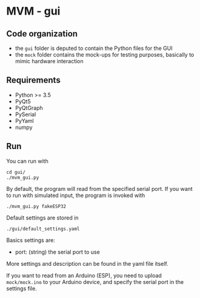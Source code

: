 # MVM - gui

## Code organization

- the `gui` folder is deputed to contain the Python files for the GUI
- the `mock` folder contains the mock-ups for testing purposes, basically
  to mimic hardware interaction

## Requirements

- Python >= 3.5
- PyQt5
- PyQtGraph
- PySerial
- PyYaml
- numpy

## Run

You can run with 
```
cd gui/
./mvm_gui.py
```
By default, the program will read from the specified serial port.
If you want to run with simulated input, the program is invoked with
```
./mvm_gui.py fakeESP32
```

Default settings are stored in 
```
./gui/default_settings.yaml
```

Basics settings are:
- port: (string) the serial port to use

More settings and description can be found in the yaml file itself.

If you want to read from an Arduino (ESP), you need to upload `mock/mock.ino`
to your Arduino device, and specify the serial port in the settings file.
